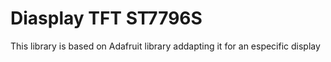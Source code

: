 # Diasplay TFT ST7796S

This library is based on Adafruit library addapting it for an especific display
